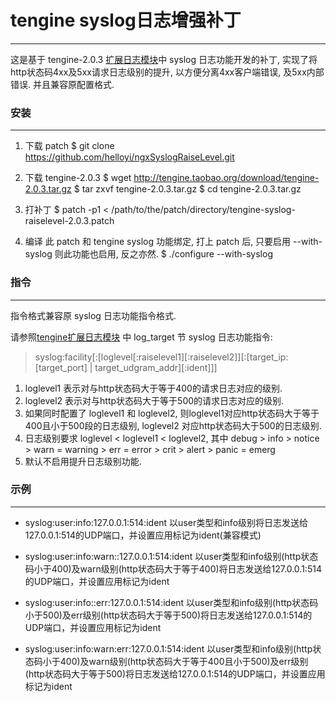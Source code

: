 # tengine syslog日志增强补丁

-------

这是基于 tengine-2.0.3 [扩展日志模块](http://tengine.taobao.org/document_cn/http_log_cn.html)中 syslog 日志功能开发的补丁, 实现了将http状态码4xx及5xx请求日志级别的提升, 以方便分离4xx客户端错误, 及5xx内部错误. 并且兼容原配置格式.

### 安装

--------

1. 下载 patch
$ git clone https://github.com/helloyi/ngxSyslogRaiseLevel.git

2. 下载 tengine-2.0.3
$ wget http://tengine.taobao.org/download/tengine-2.0.3.tar.gz
$ tar zxvf tengine-2.0.3.tar.gz
$ cd tengine-2.0.3.tar.gz

3. 打补丁
$ patch -p1 < /path/to/the/patch/directory/tengine-syslog-raiselevel-2.0.3.patch

4. 编译
此 patch 和 tengine syslog 功能绑定, 打上 patch 后, 只要启用 --with-syslog 则此功能也启用, 反之亦然.
$ ./configure --with-syslog

### 指令

--------

指令格式兼容原 syslog 日志功能指令格式.

请参照[tengine扩展日志模块](http://tengine.taobao.org/document_cn/http_log_cn.html)
中 log_target 节 syslog 日志功能指令:
> syslog:facility[:[loglevel[:raiselevel1][:raiselevel2]][:[target_ip:[target_port] | target_udgram_addr][:ident]]]
>
  1. loglevel1 表示对与http状态码大于等于400的请求日志对应的级别.
  2. loglevel2 表示对与http状态码大于等于500的请求日志对应的级别.
  3. 如果同时配置了 loglevel1 和 loglevel2, 则loglevel1对应http状态码大于等于400且小于500段的日志级别,
     loglevel2 对应http状态码大于500的日志级别.
  4. 日志级别要求 loglevel < loglevel1 < loglevel2, 其中 debug > info > notice > warn = warning > err = error > crit > alert > panic = emerg
  5. 默认不启用提升日志级别功能.

### 示例

--------

* syslog:user:info:127.0.0.1:514:ident
  以user类型和info级别将日志发送给127.0.0.1:514的UDP端口，并设置应用标记为ident(兼容模式)

* syslog:user:info:warn::127.0.0.1:514:ident
  以user类型和info级别(http状态码小于400)及warn级别(http状态码大于等于400)将日志发送给127.0.0.1:514的UDP端口，并设置应用标记为ident

* syslog:user:info::err:127.0.0.1:514:ident
  以user类型和info级别(http状态码小于500)及err级别(http状态码大于等于500)将日志发送给127.0.0.1:514的UDP端口，并设置应用标记为ident

* syslog:user:info:warn:err:127.0.0.1:514:ident
  以user类型和info级别(http状态码小于400)及warn级别(http状态码大于等于400且小于500)及err级别(http状态码大于等于500)将日志发送给127.0.0.1:514的UDP端口，并设置应用标记为ident
